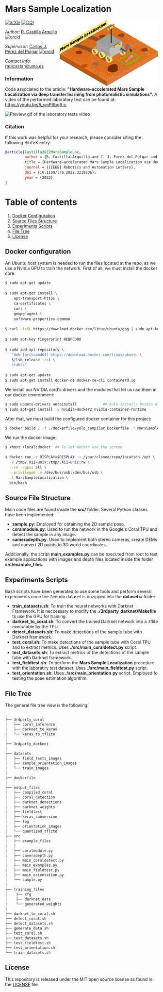 # Mars Sample Localization

<img src="docs/mars_logo_thumbnail.png" align="right" width="325">

[![arXiv](https://img.shields.io/badge/arXiv-2206.02622-b31b1b.svg)](https://arxiv.org/abs/2206.02622)  [![DOI](https://zenodo.org/badge/DOI/10.5281/zenodo.6542933.svg)](https://doi.org/10.5281/zenodo.6542933) 

 *Author:* [R. Castilla Arquillo](https://github.com/raulcastar) [![orcid](https://orcid.org/sites/default/files/images/orcid_16x16.png)](https://orcid.org/0000-0003-4203-8069)

*Supervisor:* [Carlos J. Pérez del Pulgar](https://github.com/carlibiri) [![orcid](https://orcid.org/sites/default/files/images/orcid_16x16.png)](https://orcid.org/0000-0001-5819-8310)

*Contact info:* raulcastar@uma.es

### Information

Code associated to the article: **"Hardware-accelerated Mars Sample Localization via deep transfer learning from photorealistic simulations".**
A video of the performed laboratory test can be found at: https://youtu.be/8_ymP6bg6-c

![Preview gif of the laboratory tests video](docs/Preview_gif.gif)

### Citation

If this work was helpful for your research, please consider citing the following BibTeX entry:
```BibTeX
@article{Castilla2022MarsSampleLoc,
         author = {R. Castilla-Arquillo and C. J. Perez-del-Pulgar and G. J. Paz-Delgado and L. Gerdes},	
         title = {Hardware-accelerated Mars Sample Localization via deep transfer learning from photorealistic simulations},	
         journal = {{IEEE} Robotics and Automation Letters},
         doi = {10.1109/lra.2022.3219306},
         year = {2022}
}

```

# Table of contents
1. [Docker Configuration](#dockerconf)
2. [Source Files Structure](#filestructure)
3. [Experiments Scripts](#experiments)
5. [File Tree](#filetree)
6. [License](#license)


## Docker configuration <a name="dockerconf"></a>

An Ubuntu host system is needed to run the files located at the repo, as we use a Nvidia GPU to train the network. First of all, we must install the docker core:

```bash
$ sudo apt-get update

$ sudo apt-get install \
    apt-transport-https \
    ca-certificates \
    curl \
    gnupg-agent \
    software-properties-common
    
$ curl -fsSL https://download.docker.com/linux/ubuntu/gpg | sudo apt-key add -

$ sudo apt-key fingerprint 0EBFCD88

$ sudo add-apt-repository \
   "deb [arch=amd64] https://download.docker.com/linux/ubuntu \
   $(lsb_release -cs) \
   stable"
   
$ sudo apt-get update
$ sudo apt-get install docker-ce docker-ce-cli containerd.io

```
We install our NVIDIA card's drivers and the modules that let us use them in our docker environment:

```bash
$ sudo ubuntu-drivers autoinstall            ## Auto-installs Nvidia drivers
$ sudo apt-get install -y nvidia-docker2 nvidia-container-runtime
```

After that, we must build the configured docker container for this project:

```bash
$ docker build . -f ./dockerfile/yolo_compiler.Dockerfile -t MarsSampleLocalization 
```

We run the docker image:

```bash
$ xhost +local:docker  ## To let docker use the screen

$ docker run -e DISPLAY=$DISPLAY -v /your/cloned/repo/location:/opt \
  -v /tmp/.X11-unix:/tmp/.X11-unix:rw \
  --rm --gpus all \
  --privileged -v /dev/bus/usb:/dev/bus/usb \
  -t MarsSampleLocalization \
  bin/bash 
```
## Source File Structure <a name="filestructure"></a>

Main code files are found inside the **src/** folder. Several Python classes have been implemented:

- **sample.py**: Employed for obtaining the 2D sample pose.
- **coralmodule.py**: Used to run the network in the Google's Coral TPU and detect the sample in any image.
- **cameradepth.py**: Used to implement both stereo cameras, create DEMs and convert 2D points to 3D world coordinates.

Additionally, the script **main_examples.py** can be executed from root to test example applications with images and depth files located inside the folder **src/example_files**.

## Experiments Scripts <a name="experiments"></a>

Bash scripts have been generated to use some tools and perform several experiments once the Zenodo dataset is unzipped into the **datasets**/ folder:

- **train_datasets.sh**: To train the neural networks with Darknet Framework. It is neccessary to modify the **./3rdparty_darknet/Makefile** to use the GPU for training.
- **darknet_to_coral.sh**: To convert the trained Darknet network into a .tflite executable by the TPU.
- **detect_datasets.sh**: To make detections of the sample tube with Darknet framework.
- **test_coral.sh**: To make detections of the sample tube with Coral TPU and to extract metrics. Uses **./src/main_coraldetect.py** script.
- **test_datasets.sh**: To extract metrics of the detections of the sample tube with Darknet framework.
- **test_fieldtest.sh**: To perform the **Mars Sample Localization** procedure with the laboratiry test dataset. Uses **./src/main_fieldtest.py** script.
- **test_orientation.sh**: Uses **./src/main_orientation.py** script. Employed fo testing the pose estimation algorithm.


## File Tree <a name="filetree"></a>
The general file tree view is the following:
```
.
├── 3rdparty_coral
│   ├── coral_inference
│   ├── darknet_to_keras
│   └── keras_to_tflite
|
├── 3rdparty_darknet
|
├── datasets
│   ├── field_tests_images
│   ├── sample_orientation_images
│   └── train_images
|
├── dockerfile
|
├── output_files
│   ├── compiled_coral
│   ├── coral_detection
│   ├── darknet_detections
│   ├── darknet_weights
│   ├── fieldtest
│   ├── keras_conversion
│   ├── log
│   ├── orientation_images
│   └── quantized_tflite
├── src
│   ├── example_files
|   |
|   ├── coralmodule.py
│   ├── cameradepth.py
|   ├── main_coraldetect.py
│   ├── main_examples.py
│   ├── main_fieldtest.py
│   ├── main_orientation.py
│   └── sample.py
|
├── training_files
|    ├── cfg
|    ├── darknet_data
|    └── generated_weights
| 
├── darknet_to_coral.sh
├── detect_coral.sh
├── detect_datasets.sh
├── generate_data.sh
├── test_coral.sh
├── test_datasets.sh
├── test_fieldtest.sh
├── test_orientation.sh
└── train_datasets.sh
```

## License  <a name="license"></a>

This repository is released under the MIT open source license as found in the [LICENSE](LICENSE) file.
